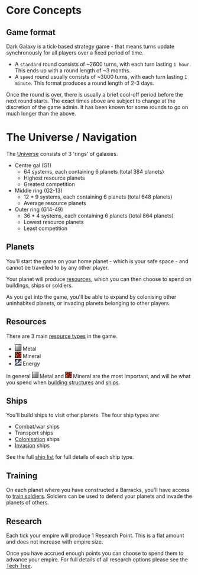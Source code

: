 # Core Concepts

## Game format

Dark Galaxy is a tick-based strategy game - that means turns update synchronously for all players over a fixed period of time.

* A `standard` round consists of ~2600 turns, with each turn lasting `1 hour`. This ends up with a round length of ~3 months.
* A `speed` round usually consists of ~3000 turns, with each turn lasting `1 minute`. This format produces a round length of 2-3 days.

Once the round is over, there is usually a brief cool-off period before the next round starts. The exact times above are subject to change at the discretion of the game admin. It has been known for some rounds to go on much longer than the above.

# The Universe / Navigation

The [Universe](/content/interface-gameplay/navigation.md) consists of 3 'rings' of galaxies.

* Centre gal (G1)
    * 64 systems, each containing 6 planets (total 384 planets)
    * Highest resource planets
    * Greatest competition
* Middle ring (G2-13)
    * 12 * 9 systems, each containing 6 planets (total 648 planets)
    * Average resource planets
* Outer ring (G14-49)
    * 36 * 4 systems, each containing 6 planets (total 864 planets)
    * Lowest resource planets
    * Least competition


## Planets

You'll start the game on your home planet - which is your safe space - and cannot be travelled to by any other player.

Your planet will produce [resources](/content/reference/list-of-resources.md), which you can then choose to spend on buildings, ships or soldiers.

As you get into the game, you'll be able to expand by colonising other uninhabited planets, or invading planets belonging to other players.


## Resources

There are 3 main [resource types](/content/reference/list-of-resources.md) in the game.

* ![Metal][metal] Metal
* ![Mineral][mineral] Mineral
* ![Energy][energy] Energy

In general ![Metal][metal] Metal and ![Mineral][mineral] Mineral are the most important, and will be what you spend when [building structures](/content/interface-gameplay/planets/building.md) and [ships](/content/interface-gameplay/planets/ship-yard.md).


## Ships

You'll build ships to visit other planets. The four ship types are:

* Combat/war ships
* Transport ships
* [Colonisation](/content/getting-started/colonisation.md) ships
* [Invasion](/content/getting-started/invasion.md) ships

See the full [ship list](/content/reference/list-of-ships.md) for full details of each ship type.


## Training

On each planet where you have constructed a Barracks, you'll have access to [train soldiers](/content/interface-gameplay/planets/barracks.md). Soldiers can be used to defend your planets and invade the planets of others.


## Research

Each tick your empire will produce 1 Research Point. This is a flat amount and does not increase with empire size.

Once you have accrued enough points you can choose to spend them to advance your empire. For full details of all research options please see the [Tech Tree](/content/reference/tech-tree.md).


[metal]: /assets/resources/metal.gif "Metal"
[mineral]: /assets/resources/mineral.gif "Mineral"
[energy]: /assets/resources/energy.gif "Energy"
